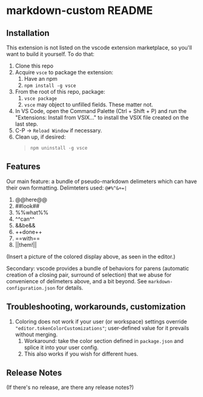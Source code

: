 # markdown-custom README

## Installation
This extension is not listed on the vscode extension marketplace, so you'll want to build it yourself. To do that:
1. Clone this repo
1. Acquire `vsce` to package the extension:
    1. Have an npm
    2. `npm install -g vsce`
1. From the root of this repo, package:
    1. `vsce package`
    1. `vsce` may object to unfilled fields. These matter not.
1. In VS Code, open the Command Palette (Ctrl + Shift + P) and run the "Extensions: Install from VSIX..." to install the VSIX file created on the last step.
1. C-P -> `Reload Window` if necessary.
1. Clean up, if desired:
    > `npm uninstall -g vsce`

## Features

Our main feature: a bundle of pseudo-markdown delimeters which can have their own formatting.
Delimteters used: `@#%^&+=|`
1. @@here@@
1. ##look##
1. %%what%%
1. ^^can^^
1. &&be&&
1. ++done++
1. ==with==
1. ||them!||

(Insert a picture of the colored display above, as seen in the editor.)

Secondary: vscode provides a bundle of behaviors for parens (automatic creation of a closing pair, surround of selection) that we abuse for convenience of delimeters above, and a bit beyond. See `markdown-configuration.json` for details.

## Troubleshooting, workarounds, customization
1. Coloring does not work if your user (or workspace) settings override `"editor.tokenColorCustomizations"`; user-defined value for it prevails without merging.
    1. Workaround: take the color section defined in `package.json` and splice it into your user config.
    1. This also works if you wish for different hues.

## Release Notes

(If there's no release, are there any release notes?)

